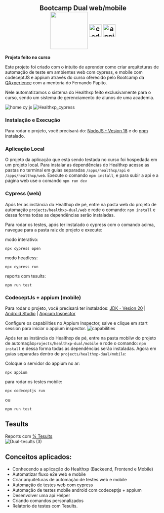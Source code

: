 <h2 align="center">
Bootcamp Dual web/mobile <br>
 <img align="center"  height="120" width="120" src="https://raw.githubusercontent.com/cypress-io/cypress-icons/e61b554695b28267a1387a839f816c73e7a7e95e/src/logo/cypress-io-logo.svg"> 
 <img align="center"  height="40" width="40" src="https://codecept.io/logo.svg"  alt="codeceptjs"> 
  <img align="center"  height="40" width="40" src="https://github.com/FeBlanco/FeBlanco/assets/43914674/83508814-7d34-4943-8b4b-f68b44a01124" alt="appium">
</h2>

**Projeto feito no curso**

Este projeto foi criado com o intuito de aprender como criar arquiteturas de automação de teste em ambientes web com cypress, e mobile com codeceptJS e appium através do curso oferecido pelo Bootcamp da [QAxperience](https://qaxperience.com/pt/ "QAxperience") com a mentoria do Fernando Papito.

Nele automatizamos o sistema do Healthxp feito exclusivamente para o curso, sendo um sistema de gerenciamento de  alunos de uma academia.

![home cy js](https://github.com/FeBlanco/cypress-basico-udemy/assets/43914674/a56a45a5-706c-4f44-9d9c-28b604ef898e)
![Healthxp_cypress](https://github.com/FeBlanco/cypress-codeceptjs-appium-dualxperience-healthxp/assets/43914674/6ea0174a-01be-43fc-bd62-e782532cb2e3)

### Instalação e Execução

Para rodar o projeto,  você  precisará  do: 
[NodeJS - Vesion 18](https://nodejs.org/en/download/ "NodeJS -Vesion 18") e do [npm](https://docs.npmjs.com/downloading-and-installing-node-js-and-npm "npm") instalado.

### Aplicação Local
O  projeto da aplicação que está sendo testada no curso foi hospedada  em um projeto local.
Para instalar as dependências do  Healthxp acesse as  pastas no terminal em guias separadas `/apps/healthxp/api` e `/apps/healthxp/web`. Execute o comando `npm install`, e para subir a api e a página web use o comando `npm run dev`

### Cypress (web)
Após ter as instância do Healthxp de pé, entre na pasta web do projeto de automação `projects/healthxp-dual/web`  e rode o comando: `npm install` e dessa forma todas as dependências serão instaladas.

Para rodar os testes, após ter instalado o cypress com o comando acima, navegue para a pasta raiz do projeto e execute: 

modo interativo:

	npx cypress open

 modo headless:

    npx cypress run
 
  reports com tesults:

    npm run test

### CodeceptJs + appium (mobile)
Para rodar o projeto,  você  precisará ter instalados: 
[JDK - Vesion 20](https://www.oracle.com/br/java/technologies/downloads// "JDK - Vesion 20") | [Android Studio](https://developer.android.com/studio "Android Studio") | [Appium Inspector](https://developer.android.com/studiohttps://github.com/appium/appium-inspector/releases "Appium Inspector")

Configure os capabilities no Appium Inspector, salve e clique em start session para iniciar o appium inspector.
![capabilities](https://github.com/FeBlanco/cypress-basico-udemy/assets/43914674/782cfcab-821e-487f-941f-42a028a925fe)

Após ter as instância do Healthxp de pé, entre na pasta mobilw do projeto de automação`projects/healthxp-dual/mobile` e rode o comando: `npm install` e dessa forma todas as dependências serão instaladas.
Agora em guias separadas dentro de  `projects/healthxp-dual/mobile`:

Coloque o servidor do appium no ar:

	npx appium

 para rodar os testes mobile:

    npx codeceptjs run
 
 ou

    npm run test

## Tesults
Reports com [% Tesults](https://www.tesults.com/ "% Tesults") <br>
![Dual-tesults (3)](https://github.com/FeBlanco/cypress-basico-udemy/assets/43914674/3b515531-6c83-4ac8-91c1-1d63ccc0b06e)

## Conceitos aplicados:

 - Conhecendo a aplicação do Healthxp (Backeend, Frontend e Mobile)
 - Automatizar fluxo e2e web e mobile
 - Criar arquiteturas  de automação de testes web  e  mobile
 - Automação de testes web com cypress
 - Automação de testes mobile android com codeceptjs + appium
 - Desenvolver uma api Helper
 - Criando comandos personalizados
 - Relatorio de testes com Tesults.
